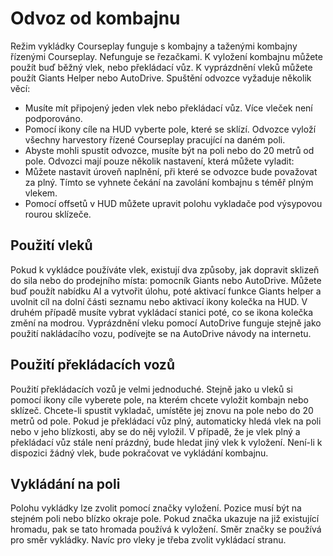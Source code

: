 # Odvoz od kombajnu


Režim vykládky Courseplay funguje s kombajny a taženými kombajny řízenými Courseplay.
Nefunguje se řezačkami.
K vyložení kombajnu můžete použít buď běžný vlek, nebo překládací vůz.
K vyprázdnění vleků můžete použít Giants Helper nebo AutoDrive.
Spuštění odvozce vyžaduje několik věcí:
- Musíte mít připojený jeden vlek nebo překládací vůz. Více vleček není podporováno.
- Pomocí ikony cíle na HUD vyberte pole, které se sklízí. Odvozce vyloží všechny harvestory řízené Courseplay pracující na daném poli.
- Abyste mohli spustit odvozce, musíte být na poli nebo do 20 metrů od pole.
Odvozci mají pouze několik nastavení, která můžete vyladit:
- Můžete nastavit úroveň naplnění, při které se odvozce bude považovat za plný. Tímto 
se vyhnete čekání na zavolání kombajnu s téměř plným vlekem.
- Pomocí offsetů v HUD můžete upravit polohu vykladače pod výsypovou rourou sklízeče.


## Použití vleků


Pokud k vykládce používáte vlek, existují dva způsoby, jak dopravit sklizeň do sila nebo do prodejního místa: pomocník Giants
nebo AutoDrive.
Můžete buď použít nabídku AI a vytvořit úlohu, poté aktivací funkce Giants helper a uvolnit cíl na
dolní části seznamu nebo aktivací ikony kolečka na HUD.
V druhém případě musíte vybrat vykládací stanici poté, co se ikona kolečka změní na modrou.
Vyprázdnění vleku pomocí AutoDrive funguje stejně jako použití nakládacího vozu, podívejte se na AutoDrive návody na internetu.


## Použití překládacích vozů


Použití překládacích vozů je velmi jednoduché.
Stejně jako u vleků si pomocí ikony cíle vyberete pole, na kterém chcete vyložit kombajn nebo sklízeč.
Chcete-li spustit vykladač, umístěte jej znovu na pole nebo do 20 metrů od pole.
Pokud je překládací vůz plný, automaticky hledá vlek na poli nebo v jeho blízkosti, aby se do něj vyložil.
V případě, že je vlek plný a překládací vůz stále není prázdný, bude hledat jiný vlek k vyložení.
Není-li k dispozici žádný vlek, bude pokračovat ve vykládání kombajnu.


## Vykládání na poli


Polohu vykládky lze zvolit pomocí značky vyložení.
Pozice musí být na stejném poli nebo blízko okraje pole.
Pokud značka ukazuje na již existující hromadu,
pak se tato hromada používá k vyložení.
Směr značky se používá pro směr vykládky.
Navíc pro vleky je třeba zvolit vykládací stranu.


